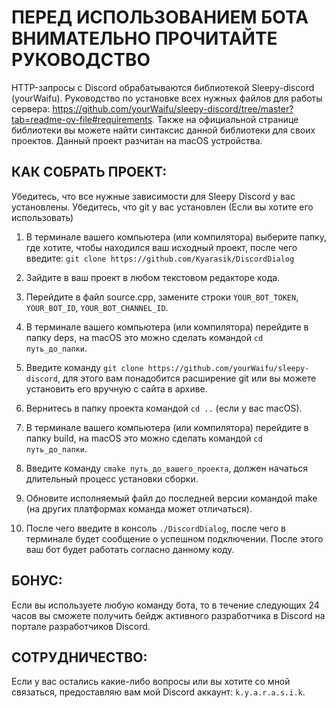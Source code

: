# ПЕРЕД ИСПОЛЬЗОВАНИЕМ БОТА ВНИМАТЕЛЬНО ПРОЧИТАЙТЕ РУКОВОДСТВО

HTTP-запросы с Discord обрабатываются библиотекой Sleepy-discord (yourWaifu). Руководство по установке всех нужных файлов для работы сервера: https://github.com/yourWaifu/sleepy-discord/tree/master?tab=readme-ov-file#requirements. Также на официальной странице библиотеки вы можете найти синтаксис данной библиотеки для своих проектов. Данный проект разчитан на macOS устройства.

## КАК СОБРАТЬ ПРОЕКТ:
Убедитесь, что все нужные зависимости для Sleepy Discord у вас установлены.
Убедитесь, что git у вас установлен (Если вы хотите его использовать)

1. В терминале вашего компьютера (или компилятора) выберите папку, где хотите, чтобы находился ваш исходный проект, после чего введите: ```git clone https://github.com/Kyarasik/DiscordDialog```

2. Зайдите в ваш проект в любом текстовом редакторе кода.

3. Перейдите в файл source.cpp, замените строки ```YOUR_BOT_TOKEN```, ```YOUR_BOT_ID```, ```YOUR_BOT_CHANNEL_ID```.

4. В терминале вашего компьютера (или компилятора) перейдите в папку deps, на macOS это можно сделать командой ```cd путь_до_папки```.

5. Введите команду ```git clone https://github.com/yourWaifu/sleepy-discord```, для этого вам понадобится расширение git или вы можете установить его вручную с сайта в архиве.

6. Вернитесь в папку проекта командой ```cd ..``` (если у вас macOS).

7. В терминале вашего компьютера (или компилятора) перейдите в папку build, на macOS это можно сделать командой ```cd путь_до_папки```.

8. Введите команду ```cmake путь_до_вашего_проекта```, должен начаться длительный процесс установки сборки.

9. Обновите исполняемый файл до последней версии командой make (на других платформах команда может отличаться).

10. После чего введите в консоль ```./DiscordDialog```, после чего в терминале будет сообщение о успешном подключении. После этого ваш бот будет работать согласно данному коду.

## БОНУС:
Если вы используете любую команду бота, то в течение следующих 24 часов вы сможете получить бейдж активного разработчика в Discord на портале разработчиков Discord.

## СОТРУДНИЧЕСТВО:
Если у вас остались какие-либо вопросы или вы хотите со мной связаться, предоставляю вам мой Discord аккаунт: ```k.y.a.r.a.s.i.k```.